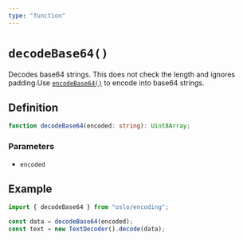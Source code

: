 ```yaml
---
type: "function"
---
```


# `decodeBase64()`

Decodes base64 strings. This does not check the length and ignores padding.Use [`encodeBase64()`](ref:encoding) to encode into base64 strings.

## Definition

```ts
function decodeBase64(encoded: string): Uint8Array;
```

### Parameters

- `encoded`

## Example

```ts
import { decodeBase64 } from "oslo/encoding";

const data = decodeBase64(encoded);
const text = new TextDecoder().decode(data);
```
